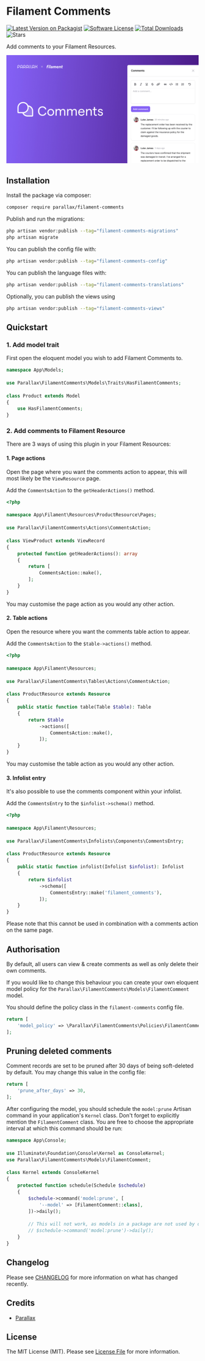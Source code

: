# Filament Comments

[![Latest Version on Packagist](https://img.shields.io/packagist/v/parallax/filament-comments?style=flat-square)](https://packagist.org/packages/parallax/filament-comments)
[![Software License](https://img.shields.io/packagist/l/parallax/filament-comments?style=flat-square)](LICENSE.md)
[![Total Downloads](https://img.shields.io/packagist/dt/parallax/filament-comments?style=flat-square)](https://packagist.org/packages/parallax/filament-comments)
![Stars](https://img.shields.io/github/stars/parallax/filament-comments?style=flat-square)

Add comments to your Filament Resources.

![logo](/assets/filament-comments.jpg)

## Installation

Install the package via composer:

```bash
composer require parallax/filament-comments
```

Publish and run the migrations:

```bash
php artisan vendor:publish --tag="filament-comments-migrations"
php artisan migrate
```

You can publish the config file with:

```bash
php artisan vendor:publish --tag="filament-comments-config"
```

You can publish the language files with:

```bash
php artisan vendor:publish --tag="filament-comments-translations"
```

Optionally, you can publish the views using

```bash
php artisan vendor:publish --tag="filament-comments-views"
```

## Quickstart

### 1. Add model trait

First open the eloquent model you wish to add Filament Comments to.

```php
namespace App\Models;

use Parallax\FilamentComments\Models\Traits\HasFilamentComments;

class Product extends Model
{
    use HasFilamentComments;
}
```

### 2. Add comments to Filament Resource

There are 3 ways of using this plugin in your Filament Resources:

#### 1. Page actions

Open the page where you want the comments action to appear, this will most likely be the `ViewResource` page.

Add the `CommentsAction` to the `getHeaderActions()` method.

```php
<?php

namespace App\Filament\Resources\ProductResource\Pages;

use Parallax\FilamentComments\Actions\CommentsAction;

class ViewProduct extends ViewRecord
{
    protected function getHeaderActions(): array
    {
        return [
            CommentsAction::make(),
        ];
    }
}
```

You may customise the page action as you would any other action.

#### 2. Table actions

Open the resource where you want the comments table action to appear.

Add the `CommentsAction` to the `$table->actions()` method.

```php
<?php

namespace App\Filament\Resources;

use Parallax\FilamentComments\Tables\Actions\CommentsAction;

class ProductResource extends Resource
{
    public static function table(Table $table): Table
    {
        return $table
            ->actions([
                CommentsAction::make(),
            ]);
    }
}
```

You may customise the table action as you would any other action.

#### 3. Infolist entry

It's also possible to use the comments component within your infolist.

Add the `CommentsEntry` to the `$infolist->schema()` method.

```php
<?php

namespace App\Filament\Resources;

use Parallax\FilamentComments\Infolists\Components\CommentsEntry;

class ProductResource extends Resource
{
    public static function infolist(Infolist $infolist): Infolist
    {
        return $infolist
            ->schema([
                CommentsEntry::make('filament_comments'),
            ]);
    }
}
```

Please note that this cannot be used in combination with a comments action on the same page.

## Authorisation

By default, all users can view & create comments as well as only delete their own comments.

If you would like to change this behaviour you can create your own eloquent model policy for the `Parallax\FilamentComments\Models\FilamentComment` model.

You should define the policy class in the `filament-comments` config file.

```php
return [
    'model_policy' => \Parallax\FilamentComments\Policies\FilamentCommentPolicy::class,
];
```

## Pruning deleted comments

Comment records are set to be pruned after 30 days of being soft-deleted by default. You may change this value in the config file:

```php
return [
    'prune_after_days' => 30,
];
```

After configuring the model, you should schedule the `model:prune` Artisan command in your application's `Kernel` class. Don't forget to explicitly mention the `FilamentComment` class. You are free to choose the appropriate interval at which this command should be run:

```php
namespace App\Console;

use Illuminate\Foundation\Console\Kernel as ConsoleKernel;
use Parallax\FilamentComments\Models\FilamentComment;

class Kernel extends ConsoleKernel
{
    protected function schedule(Schedule $schedule)
    {
        $schedule->command('model:prune', [
            '--model' => [FilamentComment::class],
        ])->daily();
    
        // This will not work, as models in a package are not used by default
        // $schedule->command('model:prune')->daily();
    }
}
```

## Changelog

Please see [CHANGELOG](CHANGELOG.md) for more information on what has changed recently.

## Credits

- [Parallax](https://parall.ax)

## License

The MIT License (MIT). Please see [License File](LICENSE.md) for more information.
